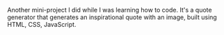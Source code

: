 Another mini-project I did while I was learning how to code. It's a quote generator that generates an inspirational quote with an image, built using HTML, CSS, JavaScript.